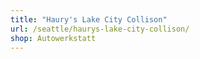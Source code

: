 ```yaml
---
title: "Haury's Lake City Collison"
url: /seattle/haurys-lake-city-collison/
shop: Autowerkstatt
---
```


